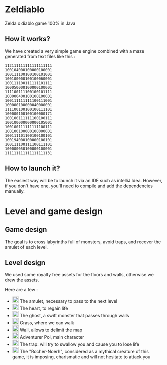 # Zeldiablo

Zelda x diablo game 100% in Java


## How it works?

We have created a very simple game engine combined with a maze generated from text files like this :
```
112111111111111111111
100104000100000100001
100111100100100101001
100100000100100060001
100111100111111101111
100050000100000100001
111100111100100101111
100000400100100100001
100111111111100111001
100000100000040000001
111100100100100111101
100000100100100000171
100100111111100100111
100100000000000105001
100100111111111100111
100100100000100000001
100111101100100100101
100194000100000100101
100111100111100111101
100000050100000100001
111111111111111111131
```

## How to launch it?

The easiest way will be to launch it via an IDE such as intelliJ Idea. However, if you don't have one, you'll need to compile and add the dependencies manually.

# Level and game design

## Game design

The goal is to cross labyrinths full of monsters, avoid traps, and recover the amulet of each level.

## Level design

We used some royalty free assets for the floors and walls, otherwise we drew the assets.

Here are a few : 
* <img src="https://user-images.githubusercontent.com/72690981/155810389-8773aed2-4700-4db7-8a7a-a95ee3a5abc4.png" alt="drawing" width="20"/> The amulet, necessary to pass to the next level
* <img src="https://user-images.githubusercontent.com/72690981/155810392-a3db6ead-209b-41a9-8b9b-0c14a50dca11.png" alt="drawing" width="20"/> The heart, to regain life
* <img src="https://user-images.githubusercontent.com/72690981/155810393-694e036d-dee5-428c-82e3-6a1f5c9ff83c.png" alt="drawing" width="20"/> The ghost, a swift monster that passes through walls
* <img src="https://user-images.githubusercontent.com/72690981/155810395-b992473f-12e2-4d22-aff1-85a17a3d0910.png" alt="drawing" width="20"/> Grass, where we can walk
* <img src="https://user-images.githubusercontent.com/72690981/155810398-ea909d50-a9f4-4bf9-a560-f80442020370.png" alt="drawing" width="20"/> Wall, allows to delimit the map
* <img src="https://user-images.githubusercontent.com/72690981/155810402-af50e4c4-feb5-44a3-b143-43f12fa9cdd9.png" alt="drawing" width="20"/> Adventurer Pol, main character
* <img src="https://user-images.githubusercontent.com/72690981/155810403-20a444ce-c35c-4012-9f6a-4114f38422aa.png" alt="drawing" width="20"/> The trap: will try to swallow you and cause you to lose life
* <img src="https://user-images.githubusercontent.com/72690981/155810405-0694e6bb-5391-42d1-85f5-3ee6ce031c14.png" alt="drawing" width="20"/> The "Rocher-Noerh", considered as a mythical creature of this game, it is imposing, charismatic and will not hesitate to attack you

